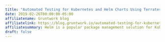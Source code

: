 ```yaml
---
title: "Automated Testing for Kubernetes and Helm Charts Using Terratest"
date: 2019-02-26T00:00:00-05:00
affiliatename: Gruntwork blog
affiliatelink: https://blog.gruntwork.io/automated-testing-for-kubernetes-and-helm-charts-using-terratest-a4ddc4e67344
affiliatesummary: Helm is a popular package management solution for Kubernetes. It is like apt, yum, or brew for Kubernetes in that it allows you to deploy …
draft: false
---
```

